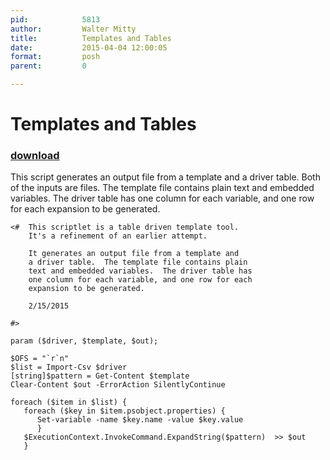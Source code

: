 ```yaml
---
pid:            5813
author:         Walter Mitty
title:          Templates and Tables
date:           2015-04-04 12:00:05
format:         posh
parent:         0

---
```


# Templates and Tables

### [download](Scripts\5813.ps1)

This script generates an output file from a template and a driver table.  Both of the inputs are files. The template file contains plain
text and embedded variables.  The driver table has one column for each variable, and one row for each expansion to be generated. 

```posh
<#  This scriptlet is a table driven template tool. 
    It's a refinement of an earlier attempt.

    It generates an output file from a template and
    a driver table.  The template file contains plain
    text and embedded variables.  The driver table has
    one column for each variable, and one row for each
    expansion to be generated.

    2/15/2015
  
#>

param ($driver, $template, $out);

$OFS = "`r`n"
$list = Import-Csv $driver
[string]$pattern = Get-Content $template
Clear-Content $out -ErrorAction SilentlyContinue

foreach ($item in $list) {
   foreach ($key in $item.psobject.properties) {
      Set-variable -name $key.name -value $key.value
      }
   $ExecutionContext.InvokeCommand.ExpandString($pattern)  >> $out
   }

```
